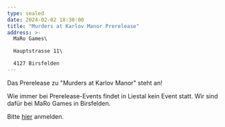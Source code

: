 ```yaml
---
type: sealed
date: 2024-02-02 18:30:00
title: "Murders at Karlov Manor Prerelease"
address: >-
  MaRo Games\

  Hauptstrasse 11\

  4127 Birsfelden 
---
```

Das Prerelease zu "Murders at Karlov Manor" steht an!

Wie immer bei Prerelease-Events findet in Liestal kein Event statt.
Wir sind dafür bei MaRo Games in Birsfelden.

Bitte [hier](https://maro-games.ch/event-created) anmelden.
